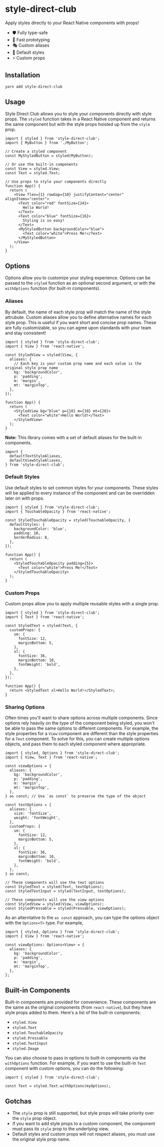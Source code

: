 # style-direct-club

Apply styles directly to your React Native components with props!

- 🛡️ Fully type-safe
- 🚀 Fast prototyping
- 🎭 Custom aliases
- 🎨 Default styles
- ⚡️ Custom props

## Installation

```sh
yarn add style-direct-club
```

## Usage

Style Direct Club allows you to style your components directly with style props. The `styled` function takes in a React Native component and returns the same component but with the style props hoisted up from the `style` prop.

```tsx
import { styled } from 'style-direct-club';
import { MyButton } from './MyButton';

// Create a styled component
const MyStyledButton = styled(MyButton);

// Or use the built-in components
const View = styled.View;
const Text = styled.Text;

// Use props to style your components directly
function App() {
  return (
    <View flex={1} rowGap={10} justifyContent="center" alignItems="center">
      <Text color="red" fontSize={24}>
        Hello World!
      </Text>
      <Text color="blue" fontSize={16}>
        Styling is so easy!
      </Text>
      <MyStyledButton backgroundColor="blue">
        <Text color="white">Press Me!</Text>
      </MyStyledButton>
    </View>
  );
}
```

## Options

Options allow you to customize your styling experience. Options can be passed to the `styled` function as an optional second argument, or with the `withOptions` function (for built-in components).

### Aliases

By default, the name of each style prop will match the name of the style attrubute. Custom aliases allow you to define alternative names for each style prop. This is useful if you want short and concise prop names. These are fully customizable, so you can agree upon standards with your team and stay consistent!

```tsx
import { styled } from 'style-direct-club';
import { View } from 'react-native';

const StyledView = styled(View, {
  aliases: {
    // Each key is your custom prop name and each value is the original style prop name
    bg: 'backgroundColor',
    p: 'padding',
    m: 'margin',
    mt: 'marginTop',
  },
});

function App() {
  return (
    <StyledView bg="blue" p={10} m={10} mt={20}>
      <Text color="white">Hello World!</Text>
    </StyledView>
  );
}
```

**Note:** This library comes with a set of default aliases for the built-in components.

```tsx
import {
  defaultTextStyleAliases,
  defaultViewStyleAliases,
} from 'style-direct-club';
```

### Default Styles

Use default styles to set common styles for your components. These styles will be applied to every instance of the component and can be overridden later on with props.

```tsx
import { styled } from 'style-direct-club';
import { TouchableOpacity } from 'react-native';

const StyledTouchableOpacity = styled(TouchableOpacity, {
  defaultStyles: {
    backgroundColor: 'blue',
    padding: 10,
    borderRadius: 8,
  },
});

function App() {
  return (
    <StyledTouchableOpacity padding={5}>
      <Text color="white">Press Me!</Text>
    </StyledTouchableOpacity>
  );
}
```

### Custom Props

Custom props allow you to apply multiple reusable styles with a single prop.

```tsx
import { styled } from 'style-direct-club';
import { Text } from 'react-native';

const StyledText = styled(Text, {
  customProps: {
    sm: {
      fontSize: 12,
      marginBottom: 5,
    },
    xl: {
      fontSize: 36,
      marginBottom: 10,
      fontWeight: 'bold',
    },
  },
});

function App() {
  return <StyledText xl>Hello World!</StyledText>;
}
```

### Sharing Options

Often times you'll want to share options across multiple components. Since options rely heavily on the type of the component being styled, you won't be able to pass the same options to different components. For example, the style properties for a `View` component are different than the style properties for a `Text` component. To solve for this, you can create multiple options objects, and pass them to each styled component where appropriate.

```tsx
import { styled, Options } from 'style-direct-club';
import { View, Text } from 'react-native';

const viewOptions = {
  aliases: {
    bg: 'backgroundColor',
    p: 'padding',
    m: 'margin',
    mt: 'marginTop',
  },
} as const; // Use `as const` to preserve the type of the object

const textOptions = {
  aliases: {
    size: 'fontSize',
    weight: 'fontWeight',
  },
  customProps: {
    sm: {
      fontSize: 12,
      marginBottom: 5,
    },
    xl: {
      fontSize: 36,
      marginBottom: 10,
      fontWeight: 'bold',
    },
  },
} as const;

// These components will use the text options
const StyledText = styled(Text, textOptions);
const StyledTextInput = styled(TextInput, textOptions);

// These components will use the view options
const StyledView = styled(View, viewOptions);
const StyledPressable = styled(Pressable, viewOptions);
```

As an alterntative to the `as const` approach, you can type the options object with the `Options<T>` type. For example,

```tsx
import { styled, Options } from 'style-direct-club';
import { View } from 'react-native';

const viewOptions: Options<View> = {
  aliases: {
    bg: 'backgroundColor',
    p: 'padding',
    m: 'margin',
    mt: 'marginTop',
  },
};
```

## Built-in Components

Built-in components are provided for convenience. These components are the same as the original components (from `react-native`), but they have style props added to them. Here's a list of the built-in components:

- `styled.View`
- `styled.Text`
- `styled.TouchableOpacity`
- `styled.Pressable`
- `styled.TextInput`
- `styled.Image`

You can also choose to pass in options to built-in components via the `withOptions` function. For example, if you want to use the built-in `Text` component with custom options, you can do the following:

```tsx
import { styled } from 'style-direct-club';

const Text = styled.Text.withOptions(myOptions);
```

## Gotchas

- The `style` prop is still supported, but style props will take priority over the `style` prop object.
- If you want to add style props to a custom component, the component must pass its `style` prop to the underlying view.
- Default styles and custom props will not respect aliases, you must use the original style prop name.
